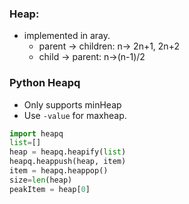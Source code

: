 ### Heap:

+ implemented in aray. 
  + parent -> children: n-> 2n+1, 2n+2
  + child -> parent: n->(n-1)/2







### Python Heapq

+ Only supports minHeap
+ Use `-value` for maxheap. 

```python
import heapq
list=[]
heap = heapq.heapify(list)
heapq.heappush(heap, item)
item = heapq.heappop()
size=len(heap)
peakItem = heap[0]
```





